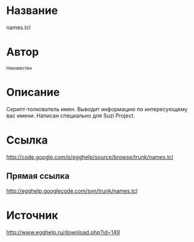 # Название #
names.tcl


# Автор #
<sup>Неизвестен</sup>


# Описание #
Скрипт-толкователь имен. Выводит информацию по интересующему вас имени. Написан специально для Suzi Project.


# Ссылка #
http://code.google.com/p/egghelp/source/browse/trunk/names.tcl

## Прямая ссылка ##
http://egghelp.googlecode.com/svn/trunk/names.tcl


# Источник #
http://www.egghelp.ru/download.php?id=149

